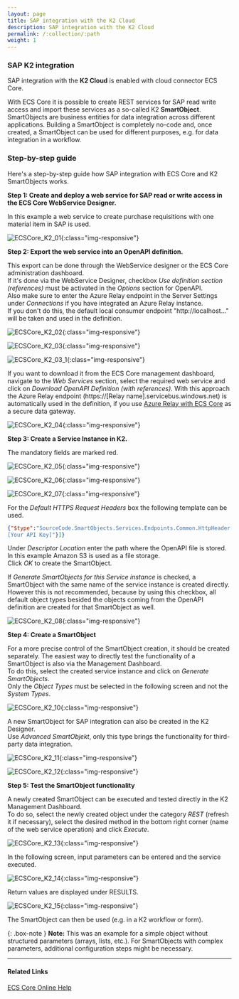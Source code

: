 ```yaml
---
layout: page
title: SAP integration with the K2 Cloud
description: SAP integration with the K2 Cloud
permalink: /:collection/:path
weight: 1
---
```


### SAP K2 integration

SAP integration with the **K2 Cloud** is enabled with cloud connector ECS Core.

With ECS Core it is possible to create REST services for SAP read write access and import these services as a so-called K2 **SmartObject**. <br>
SmartObjects are business entities for data integration across different applications. Building a SmartObject is completely no-code and, once created, a SmartObject can be used for different purposes, e.g. for data integration in a workflow.

### Step-by-step guide

Here's a step-by-step guide how SAP integration with ECS Core and K2 SmartObjects works.

**Step 1: Create and deploy a web service for SAP read or write access in the ECS Core WebService Designer.** <br>

In this example a web service to create purchase requisitions with one material item in SAP is used. 

![ECSCore_K2_01](/img/contents/ecscore/ecscore_k2_01.png){:class="img-responsive"}

**Step 2: Export the web service into an OpenAPI definition.** <br>

This export can be done through the WebService designer or the ECS Core administration dashboard. <br>
If it's done via the WebService Designer, checkbox *Use definition section (references)* must be activated in the *Options* section for OpenAPI. <br>
Also make sure to enter the Azure Relay endpoint in the Server Settings under *Connections* if you have integrated an Azure Relay instance. <br> 
If you don't do this, the default local consumer endpoint "http://localhost..." will be taken and used in the definition.

![ECSCore_K2_02](/img/contents/ecscore/ecscore_k2_02.png){:class="img-responsive"}

![ECSCore_K2_03](/img/contents/ecscore/ecscore_k2_03.png){:class="img-responsive"}

![ECSCore_K2_03_1](/img/contents/ecscore/ecscore_k2_03_1.png){:class="img-responsive"}

If you want to download it from the ECS Core management dashboard, navigate to the *Web Services* section, select the required web service and click on *Download OpenAPI Definition (with references)*.
With this approach the Azure Relay endpoint (https://[Relay name].servicebus.windows.net) is automatically used in the definition, if you use [Azure Relay with ECS Core](https://help.theobald-software.com/en/ecs-core/ecscore-administration/settings/azure_relay) as a secure data gateway. 

![ECSCore_K2_04](/img/contents/ecscore/ecscore_k2_04.png){:class="img-responsive"}

**Step 3: Create a Service Instance in K2.** <br>

The mandatory fields are marked red. 

![ECSCore_K2_05](/img/contents/ecscore/ecscore_k2_05.png){:class="img-responsive"}

![ECSCore_K2_06](/img/contents/ecscore/ecscore_k2_06.png){:class="img-responsive"}

![ECSCore_K2_07](/img/contents/ecscore/ecscore_k2_07.png){:class="img-responsive"} 

For the *Default HTTPS Request Headers* box the following template can be used.  

``` json
{"$type":"SourceCode.SmartObjects.Services.Endpoints.Common.HttpHeader[], SourceCode.SmartObjects.Services.Endpoints.Common, Version=4.0.0.0, Culture=neutral, PublicKeyToken=null","$values":[{"$type":"SourceCode.SmartObjects.Services.Endpoints.Common.HttpHeader, SourceCode.SmartObjects.Services.Endpoints.Common, Version=4.0.0.0, Culture=neutral, PublicKeyToken=null","Name":"Authorization","Value":"Apikey 
[Your API Key]"}]}
```

Under *Descriptor Location* enter the path where the OpenAPI file is stored. In this example Amazon S3 is used as a file storage. <br>
Click *OK* to create the SmartObject. <br>

If *Generate SmartObjects for this Service instance* is checked, a SmartObject with the same name of the service instance is created directly. <br>
However this is not recommended, because by using this checkbox, all default object types besided the objects coming from the OpenAPI definition are created for that SmartObject as well.

![ECSCore_K2_08](/img/contents/ecscore/ecscore_k2_08.png){:class="img-responsive"}

**Step 4: Create a SmartObject** <br>

For a more precise control of the SmartObject creation, it should be created separately. 
The easiest way to directly test the functionality of a SmartObject is also via the Management Dashboard. <br>
To do this, select the created service instance and click on *Generate SmartObjects*. <br>
Only the *Object Types* must be selected in the following screen and not the *System Types*.

![ECSCore_K2_10](/img/contents/ecscore/ecscore_k2_10.png){:class="img-responsive"} 

A new SmartObject for SAP integration can also be created in the K2 Designer. <br>
Use *Advanced SmartObjekt*, only this type brings the functionality for third-party data integration.  

 ![ECSCore_K2_11](/img/contents/ecscore/ecscore_k2_11.png){:class="img-responsive"} 

 ![ECSCore_K2_12](/img/contents/ecscore/ecscore_k2_12.png){:class="img-responsive"} 

**Step 5: Test the SmartObject functionality** <br>

A newly created SmartObject can be executed and tested directly in the K2 Management Dashboard. <br>
To do so, select the newly created object under the category *REST* (refresh it if necessary), select the desired method in the bottom right corner (name of the web service operation) and click *Execute*.

![ECSCore_K2_13](/img/contents/ecscore/ecscore_k2_13.png){:class="img-responsive"} 

In the following screen, input parameters can be entered and the service executed.

![ECSCore_K2_14](/img/contents/ecscore/ecscore_k2_14.png){:class="img-responsive"}

Return values are displayed under RESULTS. 

![ECSCore_K2_15](/img/contents/ecscore/ecscore_k2_15.png){:class="img-responsive"}

The SmartObject can then be used (e.g. in a K2 workflow or form).

{: .box-note }
**Note:** This was an example for a simple object without structured parameters (arrays, lists, etc.). For SmartObjects with complex parameters, additional configuration steps might be necessary.  

***********
#### Related Links

[ECS Core Online Help](https://help.theobald-software.com/en/ecs-core/)